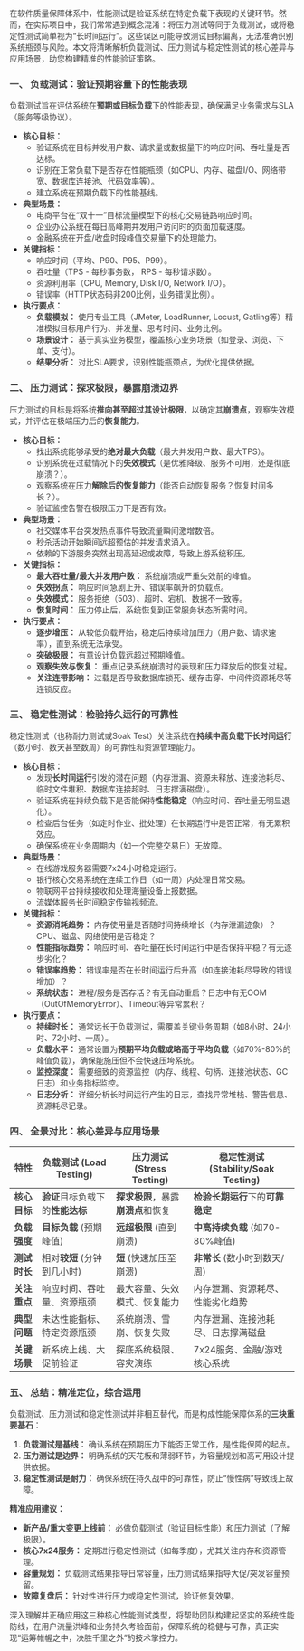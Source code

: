 <font style="color:rgb(64, 64, 64);">在软件质量保障体系中，性能测试是验证系统在特定负载下表现的关键环节。然而，在实际项目中，我们常常遇到概念混淆：将压力测试等同于负载测试，或将稳定性测试简单视为“长时间运行”。这些误区可能导致测试目标偏离，无法准确识别系统瓶颈与风险。本文将清晰解析负载测试、压力测试与稳定性测试的核心差异与应用场景，助您构建精准的性能验证策略。</font>

### <font style="color:rgb(64, 64, 64);">一、 负载测试：验证预期容量下的性能表现</font>
<font style="color:rgb(64, 64, 64);">负载测试旨在评估系统在</font>**<font style="color:rgb(64, 64, 64);">预期或目标负载</font>**<font style="color:rgb(64, 64, 64);">下的性能表现，确保满足业务需求与SLA（服务等级协议）。</font>

+ **<font style="color:rgb(64, 64, 64);">核心目标：</font>**
    - <font style="color:rgb(64, 64, 64);">验证系统在目标并发用户数、请求量或数据量下的响应时间、吞吐量是否达标。</font>
    - <font style="color:rgb(64, 64, 64);">识别在正常负载下是否存在性能瓶颈（如CPU、内存、磁盘I/O、网络带宽、数据库连接池、代码效率等）。</font>
    - <font style="color:rgb(64, 64, 64);">建立系统在预期负载下的性能基线。</font>
+ **<font style="color:rgb(64, 64, 64);">典型场景：</font>**
    - <font style="color:rgb(64, 64, 64);">电商平台在“双十一”目标流量模型下的核心交易链路响应时间。</font>
    - <font style="color:rgb(64, 64, 64);">企业办公系统在每日高峰期并发用户访问时的页面加载速度。</font>
    - <font style="color:rgb(64, 64, 64);">金融系统在开盘/收盘时段峰值交易量下的处理能力。</font>
+ **<font style="color:rgb(64, 64, 64);">关键指标：</font>**
    - <font style="color:rgb(64, 64, 64);">响应时间（平均、P90、P95、P99）。</font>
    - <font style="color:rgb(64, 64, 64);">吞吐量（TPS - 每秒事务数， RPS - 每秒请求数）。</font>
    - <font style="color:rgb(64, 64, 64);">资源利用率（CPU, Memory, Disk I/O, Network I/O）。</font>
    - <font style="color:rgb(64, 64, 64);">错误率（HTTP状态码非200比例，业务错误比例）。</font>
+ **<font style="color:rgb(64, 64, 64);">执行要点：</font>**
    - **<font style="color:rgb(64, 64, 64);">负载模拟：</font>**<font style="color:rgb(64, 64, 64);"> </font><font style="color:rgb(64, 64, 64);">使用专业工具（JMeter, LoadRunner, Locust, Gatling等）精准模拟目标用户行为、并发量、思考时间、业务比例。</font>
    - **<font style="color:rgb(64, 64, 64);">场景设计：</font>**<font style="color:rgb(64, 64, 64);"> </font><font style="color:rgb(64, 64, 64);">基于真实业务模型，覆盖核心业务场景（如登录、浏览、下单、支付）。</font>
    - **<font style="color:rgb(64, 64, 64);">结果分析：</font>**<font style="color:rgb(64, 64, 64);"> </font><font style="color:rgb(64, 64, 64);">对比SLA要求，识别性能瓶颈点，为优化提供依据。</font>

### <font style="color:rgb(64, 64, 64);">二、 压力测试：探求极限，暴露崩溃边界</font>
<font style="color:rgb(64, 64, 64);">压力测试的目标是将系统</font>**<font style="color:rgb(64, 64, 64);">推向甚至超过其设计极限</font>**<font style="color:rgb(64, 64, 64);">，以确定其</font>**<font style="color:rgb(64, 64, 64);">崩溃点</font>**<font style="color:rgb(64, 64, 64);">，观察失效模式，并评估在极端压力后的</font>**<font style="color:rgb(64, 64, 64);">恢复能力</font>**<font style="color:rgb(64, 64, 64);">。</font>

+ **<font style="color:rgb(64, 64, 64);">核心目标：</font>**
    - <font style="color:rgb(64, 64, 64);">找出系统能够承受的</font>**<font style="color:rgb(64, 64, 64);">绝对最大负载</font>**<font style="color:rgb(64, 64, 64);">（最大并发用户数、最大TPS）。</font>
    - <font style="color:rgb(64, 64, 64);">识别系统在过载情况下的</font>**<font style="color:rgb(64, 64, 64);">失效模式</font>**<font style="color:rgb(64, 64, 64);">（是优雅降级、服务不可用，还是彻底崩溃？）。</font>
    - <font style="color:rgb(64, 64, 64);">观察系统在压力</font>**<font style="color:rgb(64, 64, 64);">解除后的恢复能力</font>**<font style="color:rgb(64, 64, 64);">（能否自动恢复服务？恢复时间多长？）。</font>
    - <font style="color:rgb(64, 64, 64);">验证监控告警在极限压力下是否有效。</font>
+ **<font style="color:rgb(64, 64, 64);">典型场景：</font>**
    - <font style="color:rgb(64, 64, 64);">社交媒体平台突发热点事件导致流量瞬间激增数倍。</font>
    - <font style="color:rgb(64, 64, 64);">秒杀活动开始瞬间远超预估的并发请求涌入。</font>
    - <font style="color:rgb(64, 64, 64);">依赖的下游服务突然出现高延迟或故障，导致上游系统积压。</font>
+ **<font style="color:rgb(64, 64, 64);">关键指标：</font>**
    - **<font style="color:rgb(64, 64, 64);">最大吞吐量/最大并发用户数：</font>**<font style="color:rgb(64, 64, 64);"> </font><font style="color:rgb(64, 64, 64);">系统崩溃或严重失效前的峰值。</font>
    - **<font style="color:rgb(64, 64, 64);">失效拐点：</font>**<font style="color:rgb(64, 64, 64);"> </font><font style="color:rgb(64, 64, 64);">响应时间急剧上升、错误率飙升的负载点。</font>
    - **<font style="color:rgb(64, 64, 64);">失效模式：</font>**<font style="color:rgb(64, 64, 64);"> </font><font style="color:rgb(64, 64, 64);">服务拒绝（503）、超时、宕机、数据不一致等。</font>
    - **<font style="color:rgb(64, 64, 64);">恢复时间：</font>**<font style="color:rgb(64, 64, 64);"> </font><font style="color:rgb(64, 64, 64);">压力停止后，系统恢复到正常服务状态所需时间。</font>
+ **<font style="color:rgb(64, 64, 64);">执行要点：</font>**
    - **<font style="color:rgb(64, 64, 64);">逐步增压：</font>**<font style="color:rgb(64, 64, 64);"> </font><font style="color:rgb(64, 64, 64);">从较低负载开始，稳定后持续增加压力（用户数、请求速率），直到系统无法承受。</font>
    - **<font style="color:rgb(64, 64, 64);">突破极限：</font>**<font style="color:rgb(64, 64, 64);"> </font><font style="color:rgb(64, 64, 64);">有意设计负载远超过预期峰值。</font>
    - **<font style="color:rgb(64, 64, 64);">观察失效与恢复：</font>**<font style="color:rgb(64, 64, 64);"> </font><font style="color:rgb(64, 64, 64);">重点记录系统崩溃时的表现和压力释放后的恢复过程。</font>
    - **<font style="color:rgb(64, 64, 64);">关注连带影响：</font>**<font style="color:rgb(64, 64, 64);"> </font><font style="color:rgb(64, 64, 64);">过载是否导致数据库锁死、缓存击穿、中间件资源耗尽等连锁反应。</font>

### <font style="color:rgb(64, 64, 64);">三、 稳定性测试：检验持久运行的可靠性</font>
<font style="color:rgb(64, 64, 64);">稳定性测试（也称耐力测试或Soak Test）关注系统在</font>**<font style="color:rgb(64, 64, 64);">持续中高负载下长时间运行</font>**<font style="color:rgb(64, 64, 64);">（数小时、数天甚至数周）的可靠性和资源管理能力。</font>

+ **<font style="color:rgb(64, 64, 64);">核心目标：</font>**
    - <font style="color:rgb(64, 64, 64);">发现</font>**<font style="color:rgb(64, 64, 64);">长时间运行</font>**<font style="color:rgb(64, 64, 64);">引发的潜在问题（内存泄漏、资源未释放、连接池耗尽、临时文件堆积、数据库连接超时、日志撑满磁盘）。</font>
    - <font style="color:rgb(64, 64, 64);">验证系统在持续负载下是否能保持</font>**<font style="color:rgb(64, 64, 64);">性能稳定</font>**<font style="color:rgb(64, 64, 64);">（响应时间、吞吐量无明显退化）。</font>
    - <font style="color:rgb(64, 64, 64);">检查后台任务（如定时作业、批处理）在长期运行中是否正常，有无累积效应。</font>
    - <font style="color:rgb(64, 64, 64);">确保系统在业务周期内（如一个完整交易日）无故障。</font>
+ **<font style="color:rgb(64, 64, 64);">典型场景：</font>**
    - <font style="color:rgb(64, 64, 64);">在线游戏服务器需要7x24小时稳定运行。</font>
    - <font style="color:rgb(64, 64, 64);">银行核心交易系统在连续工作日（如一周）内处理日常交易。</font>
    - <font style="color:rgb(64, 64, 64);">物联网平台持续接收和处理海量设备上报数据。</font>
    - <font style="color:rgb(64, 64, 64);">流媒体服务长时间稳定传输视频流。</font>
+ **<font style="color:rgb(64, 64, 64);">关键指标：</font>**
    - **<font style="color:rgb(64, 64, 64);">资源消耗趋势：</font>**<font style="color:rgb(64, 64, 64);"> </font><font style="color:rgb(64, 64, 64);">内存使用量是否随时间持续增长（内存泄漏迹象）？CPU、磁盘、网络使用是否稳定？</font>
    - **<font style="color:rgb(64, 64, 64);">性能指标趋势：</font>**<font style="color:rgb(64, 64, 64);"> </font><font style="color:rgb(64, 64, 64);">响应时间、吞吐量在长时间运行中是否保持平稳？有无逐步劣化？</font>
    - **<font style="color:rgb(64, 64, 64);">错误率趋势：</font>**<font style="color:rgb(64, 64, 64);"> </font><font style="color:rgb(64, 64, 64);">错误率是否在长时间运行后升高（如连接池耗尽导致的错误增加）？</font>
    - **<font style="color:rgb(64, 64, 64);">系统状态：</font>**<font style="color:rgb(64, 64, 64);"> </font><font style="color:rgb(64, 64, 64);">进程/服务是否存活？有无自动重启？日志中有无OOM（OutOfMemoryError）、Timeout等异常累积？</font>
+ **<font style="color:rgb(64, 64, 64);">执行要点：</font>**
    - **<font style="color:rgb(64, 64, 64);">持续时长：</font>**<font style="color:rgb(64, 64, 64);"> </font><font style="color:rgb(64, 64, 64);">通常远长于负载测试，需覆盖关键业务周期（如8小时、24小时、72小时、一周）。</font>
    - **<font style="color:rgb(64, 64, 64);">负载水平：</font>**<font style="color:rgb(64, 64, 64);"> </font><font style="color:rgb(64, 64, 64);">通常设置为</font>**<font style="color:rgb(64, 64, 64);">预期平均负载或略高于平均负载</font>**<font style="color:rgb(64, 64, 64);">（如70%-80%的峰值负载），确保能施压但不会快速压垮系统。</font>
    - **<font style="color:rgb(64, 64, 64);">监控深度：</font>**<font style="color:rgb(64, 64, 64);"> </font><font style="color:rgb(64, 64, 64);">需要细致的资源监控（内存、线程、句柄、连接池状态、GC日志）和业务指标监控。</font>
    - **<font style="color:rgb(64, 64, 64);">日志分析：</font>**<font style="color:rgb(64, 64, 64);"> </font><font style="color:rgb(64, 64, 64);">详细分析长时间运行产生的日志，查找异常堆栈、警告信息、资源耗尽记录。</font>

### <font style="color:rgb(64, 64, 64);">四、 全景对比：核心差异与应用场景</font>
| **<font style="color:rgb(64, 64, 64);">特性</font>** | **<font style="color:rgb(64, 64, 64);">负载测试 (Load Testing)</font>** | **<font style="color:rgb(64, 64, 64);">压力测试 (Stress Testing)</font>** | **<font style="color:rgb(64, 64, 64);">稳定性测试 (Stability/Soak Testing)</font>** |
| --- | --- | --- | --- |
| **<font style="color:rgb(64, 64, 64);">核心目标</font>** | **<font style="color:rgb(64, 64, 64);">验证</font>**<font style="color:rgb(64, 64, 64);">目标负载下的</font>**<font style="color:rgb(64, 64, 64);">性能达标</font>** | **<font style="color:rgb(64, 64, 64);">探求极限</font>**<font style="color:rgb(64, 64, 64);">，暴露</font>**<font style="color:rgb(64, 64, 64);">崩溃点</font>**<font style="color:rgb(64, 64, 64);">和恢复</font> | **<font style="color:rgb(64, 64, 64);">检验长期运行</font>**<font style="color:rgb(64, 64, 64);">下的</font>**<font style="color:rgb(64, 64, 64);">可靠稳定</font>** |
| **<font style="color:rgb(64, 64, 64);">负载强度</font>** | **<font style="color:rgb(64, 64, 64);">目标负载</font>**<font style="color:rgb(64, 64, 64);"> </font><font style="color:rgb(64, 64, 64);">(预期峰值)</font> | **<font style="color:rgb(64, 64, 64);">远超极限</font>**<font style="color:rgb(64, 64, 64);"> </font><font style="color:rgb(64, 64, 64);">(直到崩溃)</font> | **<font style="color:rgb(64, 64, 64);">中高持续负载</font>**<font style="color:rgb(64, 64, 64);"> </font><font style="color:rgb(64, 64, 64);">(如70-80%峰值)</font> |
| **<font style="color:rgb(64, 64, 64);">测试时长</font>** | <font style="color:rgb(64, 64, 64);">相对</font>**<font style="color:rgb(64, 64, 64);">较短</font>**<font style="color:rgb(64, 64, 64);"> </font><font style="color:rgb(64, 64, 64);">(分钟到几小时)</font> | **<font style="color:rgb(64, 64, 64);">短</font>**<font style="color:rgb(64, 64, 64);"> </font><font style="color:rgb(64, 64, 64);">(快速加压至崩溃)</font> | **<font style="color:rgb(64, 64, 64);">非常长</font>**<font style="color:rgb(64, 64, 64);"> </font><font style="color:rgb(64, 64, 64);">(数小时到数天/周)</font> |
| **<font style="color:rgb(64, 64, 64);">关注重点</font>** | <font style="color:rgb(64, 64, 64);">响应时间、吞吐量、资源瓶颈</font> | <font style="color:rgb(64, 64, 64);">最大容量、失效模式、恢复能力</font> | <font style="color:rgb(64, 64, 64);">内存泄漏、资源耗尽、性能劣化趋势</font> |
| **<font style="color:rgb(64, 64, 64);">典型问题</font>** | <font style="color:rgb(64, 64, 64);">未达性能指标、特定资源瓶颈</font> | <font style="color:rgb(64, 64, 64);">系统崩溃、雪崩、恢复失败</font> | <font style="color:rgb(64, 64, 64);">内存泄漏、连接池耗尽、日志撑满磁盘</font> |
| **<font style="color:rgb(64, 64, 64);">关键场景</font>** | <font style="color:rgb(64, 64, 64);">新系统上线、大促前验证</font> | <font style="color:rgb(64, 64, 64);">探底系统极限、容灾演练</font> | <font style="color:rgb(64, 64, 64);">7x24服务、金融/游戏核心系统</font> |


### <font style="color:rgb(64, 64, 64);">五、 总结：精准定位，综合运用</font>
<font style="color:rgb(64, 64, 64);">负载测试、压力测试和稳定性测试并非相互替代，而是构成性能保障体系的</font>**<font style="color:rgb(64, 64, 64);">三块重要基石</font>**<font style="color:rgb(64, 64, 64);">：</font>

1. **<font style="color:rgb(64, 64, 64);">负载测试是基线：</font>**<font style="color:rgb(64, 64, 64);"> </font><font style="color:rgb(64, 64, 64);">确认系统在预期压力下能否正常工作，是性能保障的起点。</font>
2. **<font style="color:rgb(64, 64, 64);">压力测试是边界：</font>**<font style="color:rgb(64, 64, 64);"> </font><font style="color:rgb(64, 64, 64);">明确系统的天花板和薄弱环节，为容量规划和高可用设计提供依据。</font>
3. **<font style="color:rgb(64, 64, 64);">稳定性测试是耐力：</font>**<font style="color:rgb(64, 64, 64);"> </font><font style="color:rgb(64, 64, 64);">确保系统在持久战中的可靠性，防止“慢性病”导致线上故障。</font>

**<font style="color:rgb(64, 64, 64);">精准应用建议：</font>**

+ **<font style="color:rgb(64, 64, 64);">新产品/重大变更上线前：</font>**<font style="color:rgb(64, 64, 64);"> </font><font style="color:rgb(64, 64, 64);">必做负载测试（验证目标性能）和压力测试（了解极限）。</font>
+ **<font style="color:rgb(64, 64, 64);">核心7x24服务：</font>**<font style="color:rgb(64, 64, 64);"> </font><font style="color:rgb(64, 64, 64);">定期进行稳定性测试（如每季度），尤其关注内存和资源管理。</font>
+ **<font style="color:rgb(64, 64, 64);">容量规划：</font>**<font style="color:rgb(64, 64, 64);"> </font><font style="color:rgb(64, 64, 64);">负载测试结果指导日常容量，压力测试结果指导大促/突发容量预留。</font>
+ **<font style="color:rgb(64, 64, 64);">故障复盘后：</font>**<font style="color:rgb(64, 64, 64);"> </font><font style="color:rgb(64, 64, 64);">针对性进行压力或稳定性测试，验证修复效果。</font>

<font style="color:rgb(64, 64, 64);">深入理解并正确应用这三种核心性能测试类型，将帮助团队构建起坚实的系统性能防线，在用户流量洪峰和业务持久考验面前，保障系统的稳健与可靠，真正实现“运筹帷幄之中，决胜千里之外”的技术掌控力。</font>

